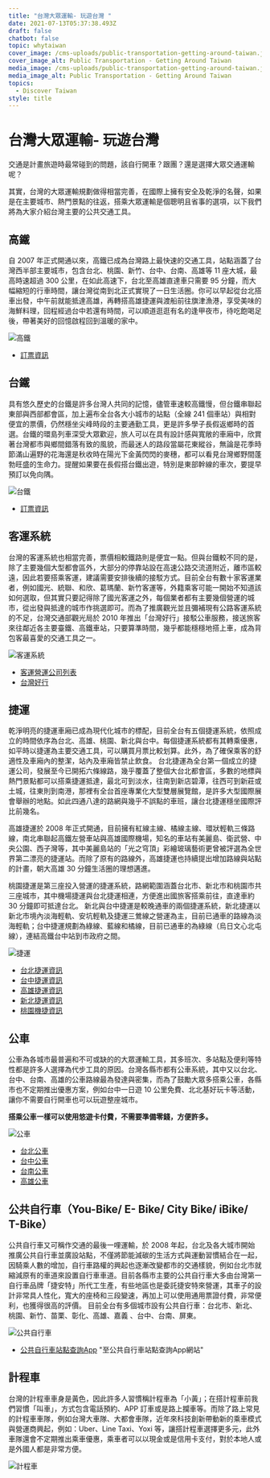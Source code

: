 ```yaml
---
title: "台灣大眾運輸- 玩遊台灣 "
date: 2021-07-13T05:37:38.493Z
draft: false
chatbot: false
topic: whytaiwan
cover_image: /cms-uploads/public-transportation-getting-around-taiwan.jpg
cover_image_alt: Public Transportation - Getting Around Taiwan
media_image: /cms-uploads/public-transportation-getting-around-taiwan.jpg
media_image_alt: Public Transportation - Getting Around Taiwan
topics:
  - Discover Taiwan
style: title
---
```

# 台灣大眾運輸- 玩遊台灣

交通是計畫旅遊時最常碰到的問題，該自行開車？跟團？還是選擇大眾交通運輸呢？

其實，台灣的大眾運輸規劃做得相當完善，在國際上擁有安全及乾淨的名聲，如果是在主要城市、熱門景點的往返，搭乘大眾運輸是個聰明且省事的選項，以下我們將為大家介紹台灣主要的公共交通工具。

## 高鐵

自 2007 年正式開通以來，高鐵已成為台灣路上最快速的交通工具，站點涵蓋了台灣西半部主要城市，包含台北、桃園、新竹、台中、台南、高雄等 11 座大城，最高時速超過 300 公里，在如此高速下，台北至高雄直達車只需要 95 分鐘，而大幅縮短的行車時間，讓台灣從南到北正式實現了一日生活圈。你可以早起從台北搭車出發，中午前就能抵達高雄，再轉搭高雄捷運與渡船前往旗津漁港，享受美味的海鮮料理，回程經過台中若還有時間，可以順道逛逛有名的逢甲夜市，待吃飽喝足後，帶著美好的回憶啟程回到溫暖的家中。

![高鐵](/cms-uploads/taiwan-highspeedrail-700t-testrun-2006-0624.jpg "Encino from zhwiki, Public domain, via Wikimedia Commons")

* [訂票資訊](https://en.thsrc.com.tw/ "至高鐵網站")

## 台鐵

具有悠久歷史的台鐵是許多台灣人共同的記憶，儘管車速較高鐵慢，但台鐵串聯起東部與西部都會區，加上遍布全台各大小城市的站點（全線 241 個車站）與相對便宜的票價，仍然穩坐尖峰時段的主要通勤工具，更是許多學子長假返鄉時的首選。台鐵的環島列車深受大眾歡迎，旅人可以在具有設計感與寬敞的車廂中，欣賞著台灣都市與鄉間錯落有致的風貌，而最迷人的路段當屬花東縱谷，無論是花季時節滿山遍野的花海還是秋收時在陽光下金黃閃閃的麥穗，都可以看見台灣鄉野間蓬勃旺盛的生命力。提醒如果要在長假搭台鐵出遊，特別是東部幹線的車次，要提早預訂以免向隅。

![台鐵](/cms-uploads/taiwan-railway.jpg)

* [訂票資訊](https://www.railway.gov.tw/tra-tip-web/tip "至台鐵網站")

## 客運系統

台灣的客運系統也相當完善，票價相較鐵路則是便宜一點。但與台鐵較不同的是，除了主要幾個大型都會區外，大部分的停靠站設在高速公路交流道附近，離市區較遠，因此若要搭乘客運，建議需要安排後續的接駁方式。目前全台有數十家客運業者，例如國光、統聯、和欣、葛瑪蘭、新竹客運等，外籍乘客可能一開始不知道該如何選取，但其實只要記得除了國光客運之外，每個業者都有主要幾個營運的城市，從出發與抵達的城市作挑選即可。而為了推廣觀光並且彌補現有公路客運系統的不足，台灣交通部觀光局於 2010 年推出「台灣好行」接駁公車服務，接送旅客來往鄰近各主要臺鐵、高鐵車站，只要算準時間，幾乎都能穩穩地搭上車，成為背包客最喜愛的交通工具之一。

![客運系統](/cms-uploads/charter-bus-system.jpg "圖：取自中華民國交通部觀光局")

* [客運營運公司列表](https://zh.wikipedia.org/wiki/%E4%B8%AD%E8%8F%AF%E6%B0%91%E5%9C%8B%E6%B1%BD%E8%BB%8A%E5%AE%A2%E9%81%8B%E6%A5%AD%E8%80%85%E5%88%97%E8%A1%A8 "至客運營運公司列表網站")
* [台灣好行](https://www.taiwantrip.com.tw/ "至台灣好行網站")

## 捷運

乾淨明亮的捷運車廂已成為現代化城市的標配，目前全台有五個捷運系統，依照成立的時間依序為台北、高雄、桃園、新北與台中。每個捷運系統都有其轉乘優惠，如平時以捷運為主要交通工具，可以購買月票比較划算。此外，為了確保乘客的舒適性及車廂內的整潔，站內及車廂皆禁止飲食。
台北捷運為全台第一個成立的捷運公司，發展至今已開拓六條線路，幾乎覆蓋了整個大台北都會區，多數的地標與熱門景點都可以搭乘捷運抵達，最北可到淡水，往南到新店碧潭，往西可到新莊或土城，往東則到南港，那裡有全台首座專業化大型雙層展覽館，是許多大型國際展會舉辦的地點。如此四通八達的路網與幾乎不誤點的車班，讓台北捷運穩坐國際評比前幾名。

高雄捷運於 2008 年正式開通，目前擁有紅線主線、橘線主線、環狀輕軌三條路線，南北串聯起高鐵左營車站與高雄國際機場，知名的車站有美麗島、衛武營、中央公園、西子灣等，其中美麗島站的「光之穹頂」彩繪玻璃藝術更曾被評選為全世界第二漂亮的捷運站。而除了原有的路線外，高雄捷運也持續提出增加路線與站點的計畫，朝大高雄 30 分鐘生活圈的理想邁進。

桃園捷運是第三座投入營運的捷運系統，路網範圍涵蓋台北市、新北市和桃園市共三座城市，其中機場捷運與台北捷運相連，方便進出國旅客搭乘前往，直達車約 30 分鐘即可抵達台北。
新北與台中捷運是較晚通車的兩個捷運系統，新北捷運以新北市境內淡海輕軌、安坑輕軌及捷運三鶯線之營運為主，目前已通車的路線為淡海輕軌；台中捷運規劃為綠線、藍線和橘線，目前已通車的為綠線（烏日文心北屯線），連結高鐵台中站到市政府之間。

![捷運](/cms-uploads/mrt.jpg)

* [台北捷運資訊](https://www.metro.taipei.tw "至台北捷運網站")
* [台中捷運資訊](https://www.tmrt.com.tw/ "至台中捷運網站")
* [高雄捷運資訊](https://www.krtc.com.tw/ "至高雄捷運網站")
* [新北捷運資訊](https://www.ntmetro.com.tw/ "至新北捷運網站")
* [桃園機捷資訊](https://www.taoyuan-airport.com "至桃園機捷網站")

## 公車

公車為各城市最普遍和不可或缺的的大眾運輸工具，其多班次、多站點及便利等特性都是許多人選擇為代步工具的原因。台灣各縣市都有公車系統，其中又以台北、台中、台南、高雄的公車路線最為發達與密集，而為了鼓勵大眾多搭乘公車，各縣市也不定期推出優惠方案，例如台中一日遊 10 公里免費、北北基好玩卡等活動，讓你不需要自行開車也可以玩遊整座城市。

**搭乘公車一樣可以使用悠遊卡付費，不需要準備零錢，方便許多。**

![公車](/cms-uploads/bus.jpg)

* [台北公車](https://ebus.gov.taipei/ "至台北公車網站")
* [台中公車](https://citybus.taichung.gov.tw/ebus "至台中公車網站")
* [台南公車](https://tourguide.tainan.gov.tw/newtnbusweb/ "至台南公車網站")
* [高雄公車](https://ibus.tbkc.gov.tw/ibus/ "至高雄公車網站")

## 公共自行車（You-Bike/ E- Bike/ City Bike/ iBike/ T-Bike）

公共自行車又可稱作交通的最後一哩運輸，於 2008 年起，台北及各大城市開始推廣公共自行車並廣設站點，不僅將節能減碳的生活方式與運動習慣結合在一起，因騎乘人數的增加，自行車路權的興起也逐漸改變都市的交通樣貌，例如台北市就縮減原有的車道來設置自行車車道。目前各縣市主要的公共自行車大多由台灣第一自行車品牌「捷安特」所代工生產，有些地區也是委託捷安特來營運，其車子的設計非常具人性化，寬大的座椅和三段變速，再加上可以使用通用票證付費，非常便利，也獲得很高的評價。
目前全台有多個城市設有公共自行車：台北市、新北、桃園、新竹、苗栗、彰化、高雄、嘉義 、台中、台南、屏東。

![公共自行車](/cms-uploads/youbike_station_in_changhua_01.jpg "Ltdccba, CC BY-SA 4.0 <https://creativecommons.org/licenses/by-sa/4.0>, via Wikimedia Commons")

* [公共自行車站點查詢App](https://play.google.com/store/apps/details?id=tw.skystar.publicbike&hl=zh_TW&gl=US) "至公共自行車站點查詢App網站"

## 計程車

台灣的計程車車身是黃色，因此許多人習慣稱計程車為「小黃」；在搭計程車前我們習慣「叫車」，方式包含電話預約、APP 訂車或是路上攔車等。而除了路上常見的計程車車隊，例如台灣大車隊、大都會車隊，近年來科技創新帶動新的乘車模式與營運商興起，例如：Uber、Line Taxi、Yoxi 等，讓搭計程車選擇更多元，此外車隊還會不定期推出乘車優惠，乘車者可以以現金或是信用卡支付，對於本地人或是外國人都是非常方便。

![計程車](/cms-uploads/taxi.jpg)
